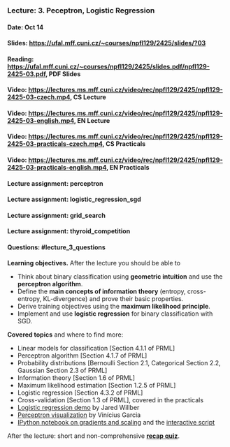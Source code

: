 ### Lecture: 3. Peceptron, Logistic Regression
#### Date: Oct 14
#### Slides: https://ufal.mff.cuni.cz/~courses/npfl129/2425/slides/?03
#### Reading: https://ufal.mff.cuni.cz/~courses/npfl129/2425/slides.pdf/npfl129-2425-03.pdf, PDF Slides
#### Video: https://lectures.ms.mff.cuni.cz/video/rec/npfl129/2425/npfl129-2425-03-czech.mp4, CS Lecture
#### Video: https://lectures.ms.mff.cuni.cz/video/rec/npfl129/2425/npfl129-2425-03-english.mp4, EN Lecture
#### Video: https://lectures.ms.mff.cuni.cz/video/rec/npfl129/2425/npfl129-2425-03-practicals-czech.mp4, CS Practicals
#### Video: https://lectures.ms.mff.cuni.cz/video/rec/npfl129/2425/npfl129-2425-03-practicals-english.mp4, EN Practicals
#### Lecture assignment: perceptron
#### Lecture assignment: logistic_regression_sgd
#### Lecture assignment: grid_search
#### Lecture assignment: thyroid_competition
#### Questions: #lecture_3_questions

**Learning objectives.** After the lecture you should be able to

- Think about binary classification using **geometric intuition** and use the
  **perceptron algorithm**.
- Define the **main concepts of information theory** (entropy, cross-entropy,
  KL-divergence) and prove their basic properties.
- Derive training objectives using the **maximum likelihood principle**.
- Implement and use **logistic regression** for binary classification with SGD.

**Covered topics** and where to find more:

- Linear models for classification [Section 4.1.1 of PRML]
- Perceptron algorithm [Section 4.1.7 of PRML]
- Probability distributions [Bernoulli Section 2.1, Categorical Section 2.2, Gaussian Section 2.3 of PRML]
- Information theory [Section 1.6 of PRML]
- Maximum likelihood estimation [Section 1.2.5 of PRML]
- Logistic regression [Section 4.3.2 of PRML]
- Cross-validation [Section 1.3 of PRML], covered in the practicals
- [Logistic regression demo](https://mlu-explain.github.io/logistic-regression) by Jared Willber
- [Perceptron visualization](https://vinizinho.net/projects/perceptron-viz/) by Vinícius Garcia
- [IPython notebook on gradients and scaling](https://github.com/ufal/npfl129/blob/master/notebooks/gradient2.ipynb) and the [interactive script](https://raw.githubusercontent.com/ufal/npfl129/refs/heads/master/notebooks/gradient_interactive.py)

After the lecture: short and non-comprehensive [**recap quiz**](http://quest.ms.mff.cuni.cz/class-quiz/quiz/ml_intro_lect03).
